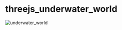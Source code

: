 # threejs_underwater_world

![underwater_world](https://github.com/user-attachments/assets/cc086fd3-131c-437e-a2fa-5438adfd1d83)
